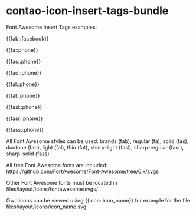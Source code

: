 # contao-icon-insert-tags-bundle

Font Awesome Insert Tags examples: 

{{fab::facebook}}

{{fa::phone}}

{{fas::phone}}

{{fad::phone}}

{{fal::phone}}

{{fat::phone}}

{{fasl::phone}}

{{fasr::phone}}

{{fass::phone}}


All Font Awesome styles can be used: brands (fab), regular (fa), solid (fas), duotone (fad), light (fal), thin (fat), sharp-light (fasl), sharp-regular (fasr), sharp-solid (fass)

All free Font Awesome fonts are included: https://github.com/FortAwesome/Font-Awesome/tree/6.x/svgs

Other Font Awesome fonts must be located in files/layout/icons/fontawesome/svgs/

Own icons can be viewed using {{icon::icon_name}} for example for the file files/layout/icons/icon_name.svg

